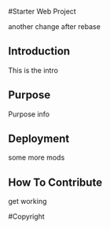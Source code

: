 #Starter Web Project

another change after rebase

## Introduction

This is the intro

## Purpose

Purpose info

## Deployment

some more mods

## How To Contribute 

get working

#Copyright
